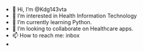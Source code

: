 - 👋 Hi, I’m @Kdg143vta
- 👀 I’m interested in Health Information Technology
- 🌱 I’m currently learning Python.
- 💞️ I’m looking to collaborate on Healthcare apps.
- 📫 How to reach me: inbox
- 

<!---
Kdg143vta/Kdg143vta is a ✨ special ✨ repository because its `README.md` (this file) appears on your GitHub profile.
You can click the Preview link to take a look at your changes.
--->
